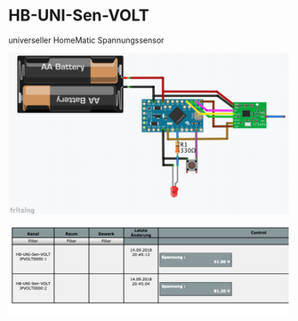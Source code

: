 # HB-UNI-Sen-VOLT
universeller HomeMatic Spannungssensor

![wiring](Images/wiring.png)

![bedienung](Images/CCU_Bedienung.png)


